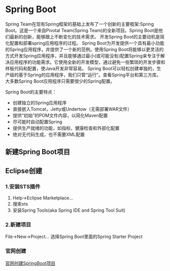 # Spring Boot
Spring Team在现有Spring框架的基础上发布了一个创新的主要框架:Spring Boot。这是一个来自Pivotal Team(Spring Team)的全新项目。Spring Boot是他们最新的创新，能够跟上不断变化的技术需求。 开发Spring Boot的主要动机是简化配置和部署spring应用程序的过程。
Spring Boot为开发提供一个具有最小功能的Spring应用程序，并提供了一个新的范例。使用Spring Boot将能够以更灵活的方式开发Spring应用程序，并且能够通过最小(或可能没有)配置Spring来专注于解决应用程序的功能需求。它使用全新的开发模型，通过避免一些繁琐的开发步骤和样板代码和配置，使Java开发非常容易。
Spring Boot可以轻松创建单独的，生产级的基于Spring的应用程序，我们只管“运行”。查看Spring平台和第三方库。大多数Spring Boot应用程序只需要很少的Spring配置。

Spring Boot的主要特点：
- 创建独立的Spring应用程序
- 直接嵌入Tomcat，Jetty或Undertow（无需部署WAR文件）
- 提供“初始”的POM文件内容，以简化Maven配置
- 尽可能时自动配置Spring
- 提供生产就绪的功能，如指标，健康检查和外部化配置
- 绝对无代码生成，也不需要XML配置

## 新建Spring Boot项目

## Eclipse创建
### 1.安装STS插件
1. Help->Eclipse Marketplace...
2. 搜索sts
3. 安装Spring Tools(aka Spring IDE and Spring Tool Suit)
### 2.新建项目
File->New->Project...
选择Spring Boot里面的Spring Starter Project


### 官网创建
[官网创建SpringBoot项目](https://start.spring.io/)
